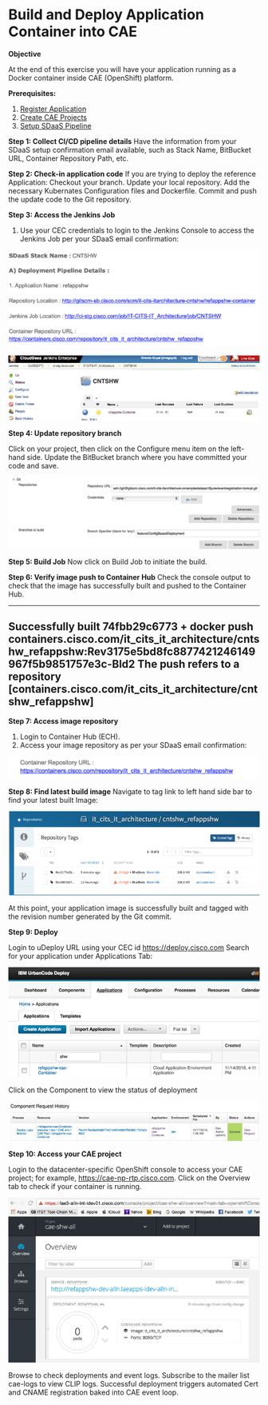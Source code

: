 # Build and Deploy Application Container into CAE

**Objective**

At the end of this exercise you will have your application running as a Docker container inside CAE (OpenShift) platform.

**Prerequisites:**

1. <a href="https://cisco.jiveon.com/docs/DOC-1630729" target="_blank">Register Application</a>
2. <a href="https://cisco.jiveon.com/docs/DOC-1630730" target="_blank">Create CAE Projects</a>
3. <a href="https://cisco.jiveon.com/docs/DOC-1546539 " target="_blank">Setup SDaaS Pipeline</a>

**Step 1: Collect CI/CD pipeline details**
Have the information from your SDaaS setup confirmation email available, such as Stack Name, BitBucket URL, Container Repository Path, etc.

**Step 2: Check-in application code**
If you are trying to deploy the reference Application:
Checkout your branch.
Update your local repository.
Add the necessary Kubernates Configuration files and Dockerfile.
Commit and  push the update code to the Git repository.

**Step 3: Access the Jenkins Job**
1. Use your CEC credentials to login to the Jenkins Console to access the Jenkins Job per your SDaaS email confirmation:

![sdaas_mail](images/sdaas_mail.png)

![jenkins_job](images/jenkins_job.png)


**Step 4: Update repository branch**
 
Click on your project, then click on the Configure menu item on the left-hand side. Update the BitBucket branch where you have committed your code and save.

 ![git_info](images/Git_info.png)


**Step 5: Build Job**
Now click on Build Job to initiate the build.
 

**Step 6: Verify image push to Container Hub**
Check the console output to check that the image has successfully built and pushed to the Container Hub.

------------------------------------------------
Successfully built 74fbb29c6773 + docker push containers.cisco.com/it_cits_it_architecture/cntshw_refappshw:Rev3175e5bd8fc8877421246149967f5b9851757e3c-Bld2 The push refers to a repository [containers.cisco.com/it_cits_it_architecture/cntshw_refappshw]
------------------------------------------------

**Step 7: Access image repository**

1. Login to Container Hub (ECH).
2. Access your image repository as per your SDaaS email confirmation:

![ECH_url](images/ECH_url.png)


**Step 8: Find latest build image**
Navigate to tag link to left hand side bar to find your latest built Image:

![ECH](images/ECH.png)


At this point, your application image is successfully built and tagged with the revision number generated by the Git commit.

**Step 9: Deploy** 

Login to uDeploy URL using your CEC id https://deploy.cisco.com
Search for your application under Applications Tab: 

![ud_app](images/ud_app.png)

Click on the Component to view the status of deployment

 ![request_history](images/request_history.png)


**Step 10: Access your CAE project**
 

Login to the datacenter-specific OpenShift console to access your CAE project; for example,  https://cae-np-rtp.cisco.com.
Click on the Overview tab to check if your container is running.

![openshift](images/openshift.png)

Browse to check deployments and event logs.
Subscribe to the mailer list cae-logs to view CLIP logs.
Successful deployment triggers automated Cert and CNAME registration baked into CAE event loop.